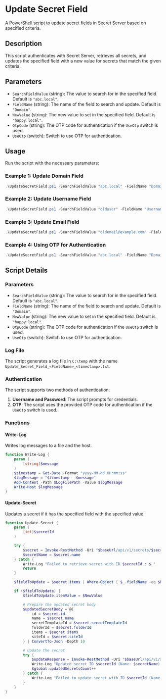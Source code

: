 # Update Secret Field

A PowerShell script to update secret fields in Secret Server based on specified criteria.

## Description

This script authenticates with Secret Server, retrieves all secrets, and updates the specified field with a new value for secrets that match the given criteria.

## Parameters

- `SearchFieldValue` (string): The value to search for in the specified field. Default is `"abc.local"`.
- `FieldName` (string): The name of the field to search and update. Default is `"Domain"`.
- `NewValue` (string): The new value to set in the specified field. Default is `"happy.local"`.
- `OtpCode` (string): The OTP code for authentication if the `UseOtp` switch is used.
- `UseOtp` (switch): Switch to use OTP for authentication.

## Usage

Run the script with the necessary parameters:

### Example 1: Update Domain Field

```powershell
.\UpdateSecretField.ps1 -SearchFieldValue "abc.local" -FieldName "Domain" -NewValue "happy.local"
```

### Example 2: Update Username Field

```powershell
.\UpdateSecretField.ps1 -SearchFieldValue "olduser" -FieldName "Username" -NewValue "newuser"
```

### Example 3: Update Email Field

```powershell
.\UpdateSecretField.ps1 -SearchFieldValue "oldemail@example.com" -FieldName "Email" -NewValue "newemail@example.com"
```

### Example 4: Using OTP for Authentication

```powershell
.\UpdateSecretField.ps1 -SearchFieldValue "abc.local" -FieldName "Domain" -NewValue "happy.local" -OtpCode "123456" -UseOtp
```

## Script Details

### Parameters

- `SearchFieldValue` (string): The value to search for in the specified field. Default is `"abc.local"`.
- `FieldName` (string): The name of the field to search and update. Default is `"Domain"`.
- `NewValue` (string): The new value to set in the specified field. Default is `"happy.local"`.
- `OtpCode` (string): The OTP code for authentication if the `UseOtp` switch is used.
- `UseOtp` (switch): Switch to use OTP for authentication.

### Log File

The script generates a log file in `C:\temp` with the name `Update_Secret_Field_<FieldName>_<timestamp>.txt`.

### Authentication

The script supports two methods of authentication:

1. **Username and Password**: The script prompts for credentials.
2. **OTP**: The script uses the provided OTP code for authentication if the `UseOtp` switch is used.

### Functions

#### Write-Log

Writes log messages to a file and the host.

```powershell
function Write-Log {
    param (
        [string]$message
    )
    $timestamp = Get-Date -Format "yyyy-MM-dd HH:mm:ss"
    $logMessage = "$timestamp - $message"
    Add-Content -Path $LogFilePath -Value $logMessage
    Write-Host $logMessage
}
```

#### Update-Secret

Updates a secret if it has the specified field with the specified value.

```powershell
function Update-Secret {
    param (
        [int]$secretId
    )

    try {
        $secret = Invoke-RestMethod -Uri "$baseUrl/api/v1/secrets/$secretId" -Headers $headers -Method Get
        $secretName = $secret.name
    } catch {
        Write-Log "Failed to retrieve secret with ID $secretId : $_"
        return
    }

    $fieldToUpdate = $secret.items | Where-Object { $_.fieldName -eq $FieldName -and $_.itemValue -eq $SearchFieldValue }

    if ($fieldToUpdate) {
        $fieldToUpdate.itemValue = $NewValue

        # Prepare the updated secret body
        $updatedSecretBody = @{
            id = $secret.id
            name = $secret.name
            secretTemplateId = $secret.secretTemplateId
            folderId = $secret.folderId
            items = $secret.items
            siteId = $secret.siteId
        } | ConvertTo-Json -Depth 10

        # Update the secret
        try {
            $updateResponse = Invoke-RestMethod -Uri "$baseUrl/api/v1/secrets/$secretId" -Headers $headers -Method Put -Body $updatedSecretBody -ContentType "application/json"
            Write-Log "Updated secret ID $secretId (Name: $secretName) with new $FieldName value '$NewValue'."
            $global:updatedSecretsCount++
        } catch {
            Write-Log "Failed to update secret with ID $secretId (Name: $secretName): $_"
        }
    }
}
```
